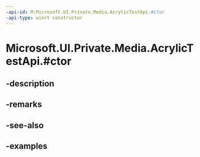```yaml
---
-api-id: M:Microsoft.UI.Private.Media.AcrylicTestApi.#ctor
-api-type: winrt constructor
---
```


# Microsoft.UI.Private.Media.AcrylicTestApi.#ctor

<!--
public AcrylicTestApi ();
-->


## -description

## -remarks

## -see-also

## -examples


